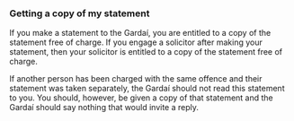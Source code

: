 ###  **Getting a copy of my statement**

If you make a statement to the Gardaí, you are entitled to a copy of the
statement free of charge. If you engage a solicitor after making your
statement, then your solicitor is entitled to a copy of the statement free of
charge.

If another person has been charged with the same offence and their statement
was taken separately, the Gardaí should not read this statement to you. You
should, however, be given a copy of that statement and the Gardaí should say
nothing that would invite a reply.
